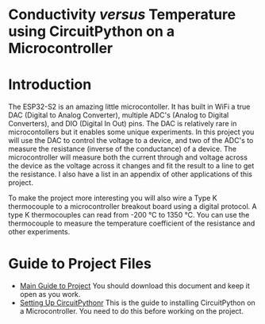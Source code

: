 # Conductivity *versus* Temperature using CircuitPython on a Microcontroller
# Introduction

The ESP32-S2 is an amazing little microcontoller. It has built in WiFi 
a true DAC (Digital to Analog Converter), multiple ADC's (Analog to
Digital Converters), and DIO (Digital In Out) pins.
The DAC is relatively rare in microcontollers but it
enables some unique experiments. In this project you will use the DAC to
control the voltage to a device, and two of the ADC's 
to measure the resistance (inverse of the conductance) of a device. 
The microcontroller will measure both the current through and voltage
across the device as the voltage across it changes and fit the result to
a line to get the resistance. I also have a list in an appendix of other 
applications of this project.

To make the project more interesting you will also wire a Type K
thermocouple to a microcontroller breakout board using a digital
protocol. A type K thermocouples can read from -200 °C to 1350 °C. You can
use the thermocouple to measure the temperature coefficient of the resistance and
other experiments.

# Guide to Project Files
- [Main Guide to Project](https://github.com/profhuster/mBFY22-Conductance/blob/19ab132cf7104593252cab7fcc826aaca93124e6/Conductivity-CircuitPython_22d.pdf) You should download 
this document and keep it open as you work.
- [Setting Up CircuitPythonr](https://github.com/profhuster/mBFY22-Conductance/blob/bd73491f5e60a5675a0e9d870f6eabee54c16e31/Setting_Up_CircuitPython_22a.pdf) This is the guide to installing 
CircuitPython on a Microcontroller. You need to do this before working on the project.

